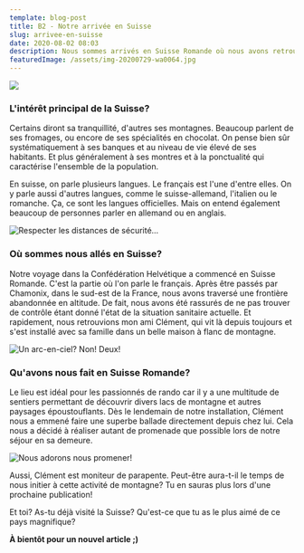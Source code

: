 ```yaml
---
template: blog-post
title: B2 - Notre arrivée en Suisse
slug: arrivee-en-suisse
date: 2020-08-02 08:03
description: Nous sommes arrivés en Suisse Romande où nous avons retrouvé mon ami Clément.
featuredImage: /assets/img-20200729-wa0064.jpg
---
```

![](/assets/img-20200729-wa0058.jpg)

### L'intérêt principal de la Suisse?

Certains diront sa tranquillité, d'autres ses montagnes. Beaucoup parlent de ses fromages, ou encore de ses spécialités en chocolat. On pense bien sûr systématiquement à ses banques et au niveau de vie élevé de ses habitants. Et plus généralement à ses montres et à la ponctualité qui caractérise l'ensemble de la population.

En suisse, on parle plusieurs langues. Le français est l'une d'entre elles. On y parle aussi d'autres langues, comme le suisse-allemand, l'italien ou le romanche. Ça, ce sont les langues officielles. Mais on entend également beaucoup de personnes parler en allemand ou en anglais.



![](/assets/img-20200729-wa0029.jpg "Respecter les distances de sécurité...")

### Où sommes nous allés en Suisse?

Notre voyage dans la Confédération Helvétique a commencé en Suisse Romande. C'est la partie où l'on parle le français. Après être passés par Chamonix, dans le sud-est de la France, nous avons traversé une frontière abandonnée en altitude. De fait, nous avons été rassurés de ne pas trouver de contrôle étant donné l'état de la situation sanitaire actuelle. Et rapidement, nous retrouvions mon ami Clément, qui vit là depuis toujours et s'est installé avec sa famille dans un belle maison à flanc de montagne.



![](/assets/img-20200729-wa0030.jpg "Un arc-en-ciel? Non! Deux!")

### Qu'avons nous fait en Suisse Romande?

Le lieu est idéal pour les passionnés de rando car il y a une multitude de sentiers permettant de découvrir divers lacs de montagne et autres paysages époustouflants. Dès le lendemain de notre installation, Clément nous a emmené faire une superbe ballade directement depuis chez lui. Cela nous a décidé à réaliser autant de promenade que possible lors de notre séjour en sa demeure.



![](/assets/img-20200729-wa0026.jpg "Nous adorons nous promener!")

Aussi, Clément est moniteur de parapente. Peut-être aura-t-il le temps de nous initier à cette activité de montagne? Tu en sauras plus lors d'une prochaine publication!

Et toi? As-tu déjà visité la Suisse? Qu'est-ce que tu as le plus aimé de ce pays magnifique?

**À bientôt pour un nouvel article ;)**